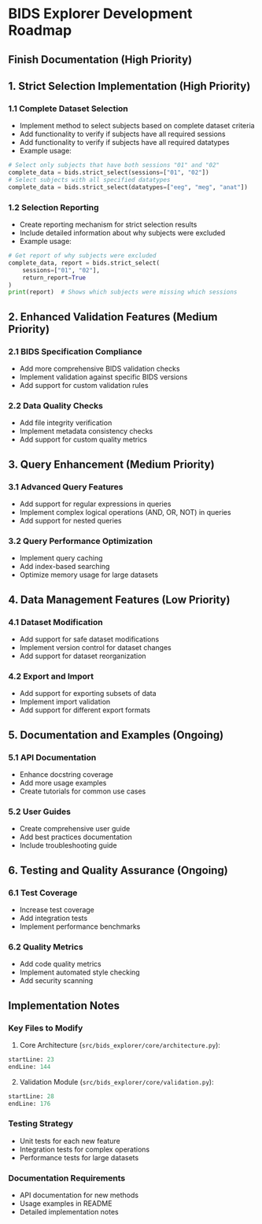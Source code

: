 # BIDS Explorer Development Roadmap

## Finish Documentation (High Priority)


## 1. Strict Selection Implementation (High Priority)
### 1.1 Complete Dataset Selection
- Implement method to select subjects based on complete dataset criteria
- Add functionality to verify if subjects have all required sessions
- Add functionality to verify if subjects have all required datatypes
- Example usage:
```python
# Select only subjects that have both sessions "01" and "02"
complete_data = bids.strict_select(sessions=["01", "02"])
# Select subjects with all specified datatypes
complete_data = bids.strict_select(datatypes=["eeg", "meg", "anat"])
```
### 1.2 Selection Reporting
- Create reporting mechanism for strict selection results
- Include detailed information about why subjects were excluded
- Example usage:

```python
# Get report of why subjects were excluded
complete_data, report = bids.strict_select(
    sessions=["01", "02"],
    return_report=True
)
print(report)  # Shows which subjects were missing which sessions
```

## 2. Enhanced Validation Features (Medium Priority)
### 2.1 BIDS Specification Compliance
- Add more comprehensive BIDS validation checks
- Implement validation against specific BIDS versions
- Add support for custom validation rules

### 2.2 Data Quality Checks
- Add file integrity verification
- Implement metadata consistency checks
- Add support for custom quality metrics

## 3. Query Enhancement (Medium Priority)
### 3.1 Advanced Query Features
- Add support for regular expressions in queries
- Implement complex logical operations (AND, OR, NOT) in queries
- Add support for nested queries

### 3.2 Query Performance Optimization
- Implement query caching
- Add index-based searching
- Optimize memory usage for large datasets

## 4. Data Management Features (Low Priority)
### 4.1 Dataset Modification
- Add support for safe dataset modifications
- Implement version control for dataset changes
- Add support for dataset reorganization

### 4.2 Export and Import
- Add support for exporting subsets of data
- Implement import validation
- Add support for different export formats

## 5. Documentation and Examples (Ongoing)
### 5.1 API Documentation
- Enhance docstring coverage
- Add more usage examples
- Create tutorials for common use cases

### 5.2 User Guides
- Create comprehensive user guide
- Add best practices documentation
- Include troubleshooting guide

## 6. Testing and Quality Assurance (Ongoing)
### 6.1 Test Coverage
- Increase test coverage
- Add integration tests
- Implement performance benchmarks

### 6.2 Quality Metrics
- Add code quality metrics
- Implement automated style checking
- Add security scanning

## Implementation Notes

### Key Files to Modify
1. Core Architecture (`src/bids_explorer/core/architecture.py`):
```python:src/bids_explorer/core/architecture.py
startLine: 23
endLine: 144
```

2. Validation Module (`src/bids_explorer/core/validation.py`):
```python:src/bids_explorer/core/validation.py
startLine: 28
endLine: 176
```

### Testing Strategy
- Unit tests for each new feature
- Integration tests for complex operations
- Performance tests for large datasets

### Documentation Requirements
- API documentation for new methods
- Usage examples in README
- Detailed implementation notes
